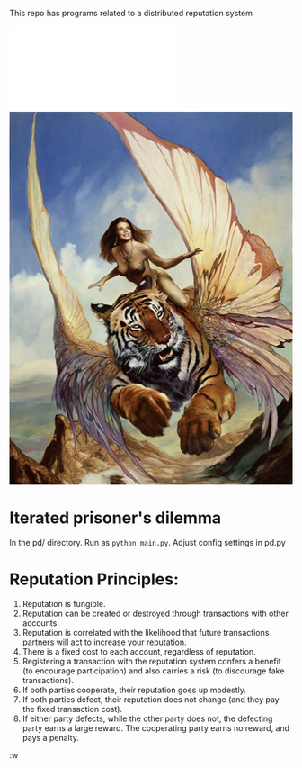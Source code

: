  This repo has programs related to a distributed reputation system

<!--[Contribution guidelines for this project](docs/CONTRIBUTING.md)-->
![alt text](images/sample.pdf)
![alt text](images/sample2.png)

# Iterated prisoner's dilemma
  In the pd/ directory. Run as `python main.py`. Adjust config settings in pd.py


# Reputation Principles:
1. Reputation is fungible.
2. Reputation can be created or destroyed through transactions with other accounts.
3. Reputation is correlated with the likelihood that future transactions partners will act to increase your reputation.
4. There is a fixed cost to each account, regardless of reputation.
5. Registering a transaction with the reputation system confers a benefit (to encourage participation) and also carries a risk (to discourage fake transactions).
6. If both parties cooperate, their reputation goes up modestly.
7. If both parties defect, their reputation does not change (and they pay the fixed transaction cost).
8. If either party defects, while the other party does not, the defecting party earns a large reward. The cooperating party earns no reward, and pays a penalty.

:w
